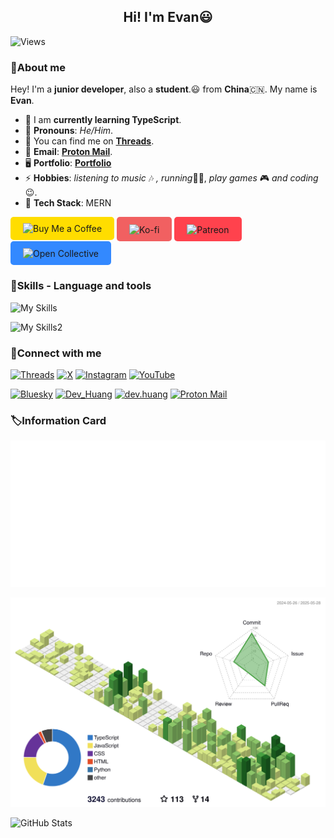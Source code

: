 <h2 align="center">Hi! I'm Evan😃</h2>

<!--Keep Old Username-->
![Views](https://count.getloli.com/get/@Dev-Huang1.github.readme)

### 👋About me

Hey! I'm a **junior developer**, also a **student**.😃 from **China**🇨🇳. My name is **Evan**.
- 🌱 I am **currently learning TypeScript**.
- 🤗 **Pronouns**: *He/Him*.
- 💬 You can find me on [**Threads**](https://threads.com/@evan.tech).
- 📧 **Email**: [**Proton Mail**](mailto:evan.huang000@proton.me).
- 🖥️ **Portfolio**: [**Portfolio**](https://e.xyehr.cn)
- ⚡ **Hobbies**: *listening to music* 🎶 *, running*🏃🏻, *play games* 🎮 *and coding*😉.
- 🧩 **Tech Stack**: MERN

<p align="left">

<a href="https://www.buymeacoffee.com/Dev.Huang" target="_blank" style="background-color: #FFDD00; padding: 10px 20px; display: inline-block; border-radius: 5px; text-decoration: none;">
  <img src="https://img.shields.io/badge/Buy%20Me%20a%20Coffee-FFDD00?style=for-the-badge&logo=buy-me-a-coffee&logoColor=black" alt="Buy Me a Coffee"></a>

<a href="https://ko-fi.com/dev_huang" target="_blank" style="background-color: #F16061; padding: 10px 20px; display: inline-block; border-radius: 5px; text-decoration: none;">
  <img src="https://img.shields.io/badge/Ko--fi-29ABE0?style=for-the-badge&logo=ko-fi&logoColor=white" alt="Ko-fi" style="vertical-align: middle;"></a>

<a href="https://www.patreon.com/Dev-Huang" target="_blank" style="background-color: #FF424D; padding: 10px 20px; display: inline-block; border-radius: 5px; text-decoration: none;">
  <img src="https://img.shields.io/badge/Patreon-000000?style=for-the-badge&logo=patreon&logoColor=white" alt="Patreon" style="vertical-align: middle;"></a>

<a href="https://opencollective.com/dev-huang" target="_blank" style="background-color: #3389FF; padding: 10px 20px; display: inline-block; border-radius: 5px; text-decoration: none;">
  <img src="https://img.shields.io/badge/Open%20Collective-3389FF?style=for-the-badge&logo=open-collective&logoColor=white" alt="Open Collective" style="vertical-align: middle;"></a>

</p>

### 🔧Skills - Language and tools

![My Skills](https://skills-icons.vercel.app/api/icons?i=nextjs,react,typescript,javascript,tailwindcss,nodejs,python,shadcnui)

![My Skills2](https://skills-icons.vercel.app/api/icons?i=vscode,pycharm,github,vercel,windows,x,markdown,cloudflare)

### 📌Connect with me

<p align="left">
  <a href="https://threads.net/@evan.dev" target="blank"><img src="https://skills-icons.vercel.app/api/icons?i=threads" height="30" width="40" alt="Threads"></a>
<a href="https://x.com/EvanTechDev" target="blank"><img src="https://skills-icons.vercel.app/api/icons?i=x" height="30" width="40" alt="X"></a>
<a href="https://instagram.com/evan.dev" target="blank"><img src="https://upload.wikimedia.org/wikipedia/commons/9/95/Instagram_logo_2022.svg" height="30" width="40" alt="Instagram"></a>
<a href="https://www.youtube.com/@EvanTechDev" target="blank"><img src="https://upload.wikimedia.org/wikipedia/commons/f/fd/YouTube_full-color_icon_%282024%29.svg" height="30" width="37" alt="YouTube"></a>
</p>

<p align="left">
  <a href="https://bsky.app/profile/e.xyehr.cn" target="blank"><img src="https://upload.wikimedia.org/wikipedia/commons/7/7a/Bluesky_Logo.svg" height="30" width="37" alt="Bluesky"></a>
<a href="https://t.me/@EvanTechDev" target="blank"><img src="https://upload.wikimedia.org/wikipedia/commons/8/83/Telegram_2019_Logo.svg" height="30" width="40" alt="Dev_Huang"></a>
  <a href="https://discord.com/invite/xCeAQ3RS" target="blank"><img src="https://cdn.xyehr.cn/images/svg/discord.svg" height="30" width="40" alt="dev.huang"></a>
  <a href="mailto:evan.huang000@proton.me" target="blank"><img src="https://cdn.xyehr.cn/images/svg/Proton-Mail.svg" height="30" width="40" alt="Proton Mail"></a>
</p>


### 🏷Information Card
![Info](m.svg)

![History](/profile-3d-contrib/profile-green-animate.svg)

![GitHub Stats](https://github-readme-stats.vercel.app/api?username=EvanTechDev&show_icons=true&hide_title=false&hide_border=true&theme=auto/)

<!--![Streak Stats](https://github-readme-streak-stats.herokuapp.com/?user=EvanTechDev)-->

<!--Thanks for watching😄-->
